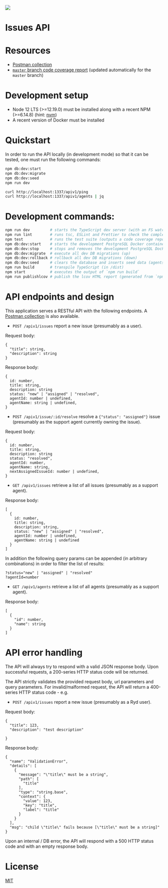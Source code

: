 ![](https://github.com/krasiyan/ryd-issues-api/workflows/ci/badge.svg)

# Issues API

# Resources

- [Postman collection](./ryd-issues-api.postman_collection.json)
- [`master` branch code coverage report](https://krasiyan.com/ryd-issues-api/) (updated automatically for the `master` branch)

# Development setup

- Node 12 LTS (>=12.19.0) must be installed along with a recent NPM (>=6.14.8) (hint: [nvm](https://github.com/nvm-sh/nvm))
- A recent version of Docker must be installed

# Quickstart

In order to run the API locally (in development mode) so that it can be tested, one must run the following commands:

```bash
npm db:dev:start
npm db:dev:migrate
npm db:dev:seed
npm run dev

curl http://localhost:1337/apiv1/ping
curl http://localhost:1337/apiv1/agents | jq
```

# Development commands:

```bash
npm run dev         # starts the TypeScript dev server (with an FS watcher)
npm run lint        # runs tsc, ESLint and Prettier to check the complete codestyle and code formatting
npm test            # runs the test suite (outputs a code coverage report in the CLI and in [./coverage](./coverage))
npm db:dev:start    # starts the development PostgreSQL Docker container and creates the `devuser` + the `ryd_issues` DB
npm db:dev:stop     # stops and removes the development PostgreSQL Docker container
npm db:dev:migrate  # execute all dev DB migrations (up)
npm db:dev:rollback # rollback all dev DB migrations (down)
npm db:dev:seed     # clears the database and inserts seed data (agents)
npm run build       # transpile TypeScript (in /dist)
npm start           # executes the output of `npm run build`
npm run publishlcov # publish the lcov HTML report (generated from `npm test`) to GitHub pages
```

# API endpoints and design

This application serves a RESTful API with the following endpoints. A [Postman collection](./ryd-issues-api.postman_collection.json) is also available.

- `POST /apiv1/issues` report a new issue (presumably as a user).

Request body:

```
{
  "title": string,
  "description": string
}
```

Response body:

```
{
  id: number,
  title: string,
  description: string
  status: "new" | "assigned" | "resolved",
  agentId: number | undefined,
  agentName: string | undefined,
}
```

- `POST /apiv1/issue/:id/resolve` resolve a `{"status": "assigned"}` issue (presumably as the support agent currently owning the issue).

Request body:

```
{
  id: number,
  title: string,
  description: string
  status: "resolved",
  agentId: number,
  agentName: string,
  nextAssignedIssueId: number | undefined,
}
```

- `GET /apiv1/issues` retrieve a list of all issues (presumably as a support agent).

Response body:

```
[
  {
    id: number,
    title: string,
    description: string,
    status: "new" | "assigned" | "resolved",
    agentId: number | undefined,
    agentName: string | undefined
  }
]
```

In addition the following query params can be appended (in arbitrary combinations) in order to filter the list of results:

```
?status="new" | "assigned" | "resolved"
?agentId=number
```

- `GET /apiv1/agents` retrieve a list of all agents (presumably as a support agent).

Response body:

```
[
  {
    "id": number,
    "name": string
  }
]
```

# API error handling

The API will always try to respond with a valid JSON response body. Upon successful requests, a 200-series HTTP status code will be returned.

The API strictly validates the provided request body, url parameters and query parameters. For invalid/malformed request, the API will return a 400-series HTTP status code - e.g.

- `POST /apiv1/issues` report a new issue (presumably as a Ryd user).

Request body:

```
{
  "title": 123,
  "description": "test description"

}
```

Response body:

```
{
  "name": "ValidationError",
  "details": [
    {
      "message": "\"title\" must be a string",
      "path": [
        "title"
      ],
      "type": "string.base",
      "context": {
        "value": 123,
        "key": "title",
        "label": "title"
      }
    }
  ],
  "msg": "child \"title\" fails because [\"title\" must be a string]"
}
```

Upon an internal / DB error, the API will respond with a 500 HTTP status code and with an empty response body.

# License

[MIT](./LICENSE.md)

